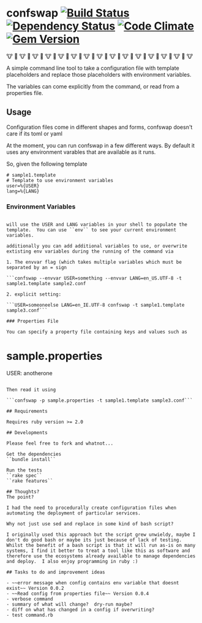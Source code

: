 # confswap [![Build Status](https://travis-ci.org/tlcowling/confswap.svg?branch=master)](https://travis-ci.org/tlcowling/confswap) [![Dependency Status](https://gemnasium.com/tlcowling/confswap.svg)](https://gemnasium.com/tlcowling/confswap) [![Code Climate](https://codeclimate.com/github/tlcowling/confswap/badges/gpa.svg)](https://codeclimate.com/github/tlcowling/confswap) [![Gem Version](https://badge.fury.io/rb/confswap.svg)](http://badge.fury.io/rb/confswap)
:cow: :cow2: :cow: :cow2: :cow: :cow2: :cow: :cow2: :cow: :cow2: :cow: :cow2: :cow: :cow2: :cow: :cow2: :cow: :cow2: :cow: :cow2: :cow: :cow2: :cow: :cow2: :cow: :cow2: :cow: :cow2: :cow:

A simple command line tool to take a configuration file with template placeholders and replace those placeholders with environment variables.

The variables can come explicitly from the command, or read from a properties file.

## Usage

Configuration files come in different shapes and forms, confswap doesn't care if its toml or yaml

At the moment, you can run confswap in a few different ways.  By default it uses any environment varables that are available as it runs.

So, given the following template

```
# sample1.template
# Template to use environment variables
user=%{USER}
lang=%{LANG}
```

### Environment Variables

```confswap -t sample1.template sample.conf

will use the USER and LANG variables in your shell to populate the template.  You can use ``env`` to see your current environment variables.

additionally you can add additional variables to use, or overwrite extisting env variables during the running of the command via 

1. The envvar flag (which takes multiple variables which must be separated by an = sign

```confswap --envvar USER=something --envvar LANG=en_US.UTF-8 -t sample1.template sample2.conf 

2. explicit setting:

```USER=someoneelse LANG=en_IE.UTF-8 confswap -t sample1.template sample3.conf```

### Properties File

You can specify a property file containing keys and values such as
```
# sample.properties

USER: anotherone
```

Then read it using

```confswap -p sample.properties -t sample1.template sample3.conf```

## Requirements

Requires ruby version >= 2.0

## Developments

Please feel free to fork and whatnot...

Get the dependencies
``bundle install``

Run the tests
``rake spec`` 
``rake features``

## Thoughts?
The point?

I had the need to procedurally create configuration files when automating the deployment of particular services.

Why not just use sed and replace in some kind of bash script?

I originally used this approach but the script grew unwieldy, maybe I don't do good bash or maybe its just because of lack of testing.  Whilst the benefit of a bash script is that it will run as-is on many systems, I find it better to treat a tool like this as software and therefore use the ecosystems already available to manage dependencies and deploy.  I also enjoy programming in ruby :)

## Tasks to do and improvement ideas

- ~~error message when config contains env variable that doesnt exist~~ Version 0.0.2
- ~~Read config from properties file~~ Version 0.0.4
- verbose command
- summary of what will change?  dry-run maybe?
- diff on what has changed in a config if overwriting?
- test command.rb

